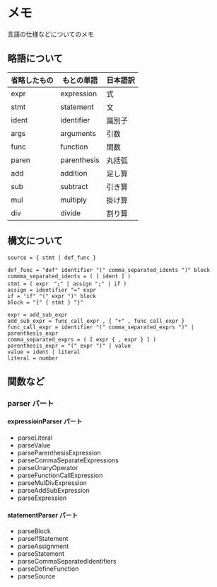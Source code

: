 # メモ

言語の仕様などについてのメモ

## 略語について

| 省略したもの | もとの単語  | 日本語訳 |
| ------------ | ----------- | -------- |
| expr         | expression  | 式       |
| stmt         | statement   | 文       |
| ident        | identifier  | 識別子   |
| args         | arguments   | 引数     |
| func         | function    | 関数     |
| paren        | parenthesis | 丸括弧   |
| add          | addition    | 足し算   |
| sub          | subtract    | 引き算   |
| mul          | multiply    | 掛け算   |
| div          | divide      | 割り算   |

## 構文について

```ebnf
source = { stmt | def_func }

def_func = "def" identifier "(" comma_separated_idents ")" block
commma_separated_idents = ( [ ident ] )
stmt = ( expr　";" | assign ";" | if )
assign = identifier "=" expr
if = "if" "(" expr ")" block
block = "{" { stmt } "}"

expr = add_sub_expr
add_sub_expr = func_call_expr , { "+" , func_call_expr }
func_call_expr = identifier "(" comma_separated_exprs ")" | parenthesis_expr
comma_separated_exprs = ( [ expr { , expr } ] )
parenthesis_expr = "(" expr ")" | value
value = ident | literal
literal = number
```

## 関数など

### parser パート

#### expressioinParser パート
- parseLiteral
- parseValue
- parseParenthesisExpression
- parseCommaSeparateExpressions
- parseUnaryOperator
- parseFunctionCallExpression
- parseMulDivExpression
- parseAddSubExpression
- parseExpression

#### statementParser パート
- parseBlock
- parseIfStatement
- parseAssignment
- parseStatement
- parseCommaSeparatedIdentifiers
- parseDefineFunction
- parseSource
